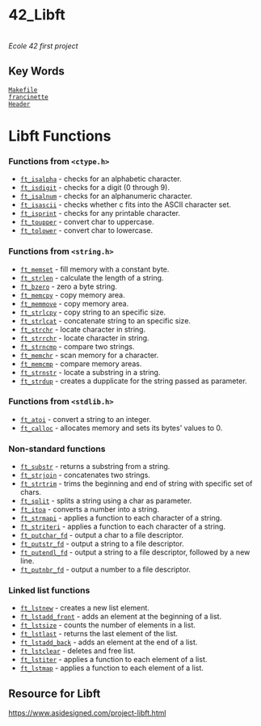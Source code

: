 # 42_Libft  
<br>
<i>Ecole 42 first project</i>

## Key Words
[`Makefile`](Makefile)<br>
[`francinette`](francinette)<br>
[`Header`](Header)<br>

# Libft Functions

### Functions from `<ctype.h>`

- [`ft_isalpha`](ft_isalpha.c)	- checks  for  an  alphabetic  character.
- [`ft_isdigit`](ft_isdigit.c)	- checks for a digit (0 through 9).
- [`ft_isalnum`](ft_isalnum.c)	- checks for an alphanumeric character.
- [`ft_isascii`](ft_isascii.c)	- checks whether c fits into the ASCII character set.
- [`ft_isprint`](ft_isprint.c)	- checks for any printable character.
- [`ft_toupper`](ft_toupper.c)	- convert char to uppercase.
- [`ft_tolower`](ft_tolower.c)	- convert char to lowercase.

### Functions from `<string.h>`

- [`ft_memset`](ft_memset.c)	- fill memory with a constant byte.
- [`ft_strlen`](ft_strlen.c)	- calculate the length of a string.
- [`ft_bzero`](ft_bzero.c)	- zero a byte string.
- [`ft_memcpy`](ft_memcpy.c)	- copy memory area.
- [`ft_memmove`](ft_memmove.c)	- copy memory area.
- [`ft_strlcpy`](ft_strlcpy.c)	- copy string to an specific size.
- [`ft_strlcat`](ft_strlcat.c)	- concatenate string to an specific size.
- [`ft_strchr`](ft_strchr.c)	- locate character in string.
- [`ft_strrchr`](ft_strrchr.c)	- locate character in string.
- [`ft_strncmp`](ft_strncmp.c)	- compare two strings.
- [`ft_memchr`](ft_memchr.c)	- scan memory for a character.
- [`ft_memcmp`](ft_memcmp.c)	- compare memory areas.
- [`ft_strnstr`](ft_strnstr.c)	- locate a substring in a string.
- [`ft_strdup`](ft_strdup.c)	- creates a dupplicate for the string passed as parameter.

### Functions from `<stdlib.h>`
- [`ft_atoi`](ft_atoi.c)	- convert a string to an integer.
- [`ft_calloc`](ft_calloc.c)	- allocates memory and sets its bytes' values to 0.

### Non-standard functions
- [`ft_substr`](ft_substr.c)	- returns a substring from a string.
- [`ft_strjoin`](ft_strjoin.c)	- concatenates two strings.
- [`ft_strtrim`](ft_strtrim.c)	- trims the beginning and end of string with specific set of chars.
- [`ft_split`](ft_split.c)	- splits a string using a char as parameter.
- [`ft_itoa`](ft_itoa.c)	- converts a number into a string.
- [`ft_strmapi`](ft_strmapi.c)	- applies a function to each character of a string.
- [`ft_striteri`](ft_striteri.c)	- applies a function to each character of a string.
- [`ft_putchar_fd`](ft_putchar_fd.c)	- output a char to a file descriptor.
- [`ft_putstr_fd`](ft_putstr_fd.c)	- output a string to a file descriptor.
- [`ft_putendl_fd`](ft_putendl_fd.c)	- output a string to a file descriptor, followed by a new line.
- [`ft_putnbr_fd`](ft_putnbr_fd.c)	- output a number to a file descriptor.

### Linked list functions

- [`ft_lstnew`](ft_lstnew.c)	- creates a new list element.
- [`ft_lstadd_front`](ft_lstadd_front.c)	- adds an element at the beginning of a list.
- [`ft_lstsize`](ft_lstsize.c)	- counts the number of elements in a list.
- [`ft_lstlast`](ft_lstlast.c)	- returns the last element of the list.
- [`ft_lstadd_back`](ft_lstadd_back.c)	- adds an element at the end of a list.
- [`ft_lstclear`](ft_lstclear.c)	- deletes and free list.
- [`ft_lstiter`](ft_lstiter.c)	- applies a function to each element of a list.
- [`ft_lstmap`](ft_lstmap.c)	- applies a function to each element of a list.



## Resource for Libft

https://www.asidesigned.com/project-libft.html 

